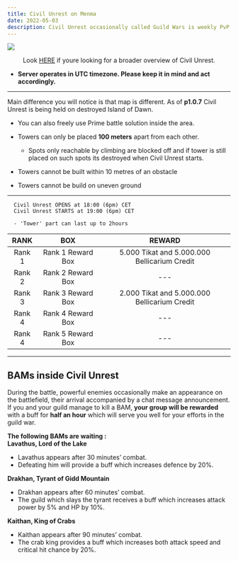 ```yaml
---
title: Civil Unrest on Menma
date: 2022-05-03  
description: Civil Unrest occasionally called Guild Wars is weekly PvP event which happens every Sunday.  
---
```


![](https://i.imgur.com/RpReIFh.png)

<center>

Look [HERE](../activity/civil-unrest.md) if youre looking for a broader overview of Civil Unrest.

</center>

- **Server operates in UTC timezone. Please keep it in mind and act accordingly.**

<hr/>

Main difference you will notice is that map is different. As of **p1.0.7** Civil Unrest is being held on destroyed Island of Dawn.
- You can also freely use Prime battle solution inside the area.

- Towers can only be placed **100 meters** apart from each other. 
  - Spots only reachable by climbing are blocked off and if tower is still placed on such spots its destroyed when Civil Unrest starts.
- Towers cannot be built within 10 metres of an obstacle
- Towers cannot be build on uneven ground

<hr/>

      Civil Unrest OPENS at 18:00 (6pm) CET
      Civil Unrest STARTS at 19:00 (6pm) CET
      
      - 'Tower' part can last up to 2hours

| **RANK** |         **BOX**         |                   **REWARD**                   |
|:--------:|:-----------------------:|:----------------------------------------------:|
| Rank 1   | Rank 1 Reward Box       | 5.000 Tikat and 5.000.000 Bellicarium Credit   |
| Rank 2   | Rank 2 Reward Box       | --- |
| Rank 3   | Rank 3 Reward Box       | 2.000 Tikat and 5.000.000 Bellicarium Credit   |
| Rank 4   | Rank 4 Reward Box       | --- |
| Rank 4   | Rank 5 Reward Box       | --- |

<hr/>
 
## BAMs inside Civil Unrest

During the battle, powerful enemies occasionally make an appearance on the battlefield, their arrival accompanied by a chat message announcement. <br>
If you and your guild manage to kill a BAM, **your group will be rewarded** with a buff for **half an hour** which will serve you well for your efforts in the guild war. 

**The following BAMs are waiting :** <br>
**Lavathus, Lord of the Lake**
- Lavathus appears after 30 minutes’ combat. 
- Defeating him will provide a buff which increases defence by 20%.

**Drakhan, Tyrant of Gidd Mountain**
- Drakhan appears after 60 minutes’ combat. 
- The guild which slays the tyrant receives a buff which increases attack power by 5% and HP by 10%.

**Kaithan, King of Crabs**
- Kaithan appears after 90 minutes’ combat. 
- The crab king provides a buff which increases both attack speed and critical hit chance by 20%.


